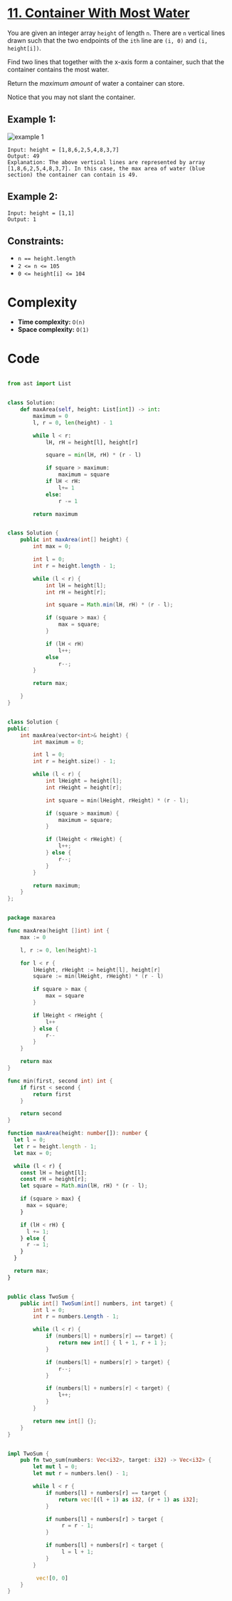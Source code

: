 # [11. Container With Most Water](https://leetcode.com/problems/container-with-most-water/description/)

You are given an integer array `height` of length `n`. There are `n` vertical lines drawn such that the two endpoints of the `ith` line are `(i, 0)` and `(i, height[i])`.

Find two lines that together with the x-axis form a container, such that the container contains the most water.

Return the _maximum amount_ of water a container can store.

Notice that you may not slant the container.

## Example 1:

![example 1](image.png)

```
Input: height = [1,8,6,2,5,4,8,3,7]
Output: 49
Explanation: The above vertical lines are represented by array [1,8,6,2,5,4,8,3,7]. In this case, the max area of water (blue section) the container can contain is 49.

```

## Example 2:

```
Input: height = [1,1]
Output: 1
```

## Constraints:

- `n == height.length`
- `2 <= n <= 105`
- `0 <= height[i] <= 104`

# Complexity

- **Time complexity:**
  `O(n)`
- **Space complexity:**
  `O(1)`

# Code

```python

from ast import List


class Solution:
    def maxArea(self, height: List[int]) -> int:
        maximum = 0
        l, r = 0, len(height) - 1

        while l < r:
            lH, rH = height[l], height[r]

            square = min(lH, rH) * (r - l)

            if square > maximum:
                maximum = square
            if lH < rH:
                l+= 1
            else:
                r -= 1

        return maximum

```

```java

class Solution {
    public int maxArea(int[] height) {
        int max = 0;

        int l = 0;
        int r = height.length - 1;

        while (l < r) {
            int lH = height[l];
            int rH = height[r];

            int square = Math.min(lH, rH) * (r - l);

            if (square > max) {
                max = square;
            }

            if (lH < rH)
                l++;
            else
                r--;
        }

        return max;

    }
}

```

```cpp

class Solution {
public:
    int maxArea(vector<int>& height) {
        int maximum = 0;

        int l = 0;
        int r = height.size() - 1;

        while (l < r) {
            int lHeight = height[l];
            int rHeight = height[r];

            int square = min(lHeight, rHeight) * (r - l);

            if (square > maximum) {
                maximum = square;
            }

            if (lHeight < rHeight) {
                l++;
            } else {
                r--;
            }
        }

        return maximum;
    }
};

```

```go

package maxarea

func maxArea(height []int) int {
	max := 0

	l, r := 0, len(height)-1

	for l < r {
		lHeight, rHeight := height[l], height[r]
		square := min(lHeight, rHeight) * (r - l)

		if square > max {
			max = square
		}

		if lHeight < rHeight {
			l++
		} else {
			r--
		}
	}

	return max
}

func min(first, second int) int {
	if first < second {
		return first
	}

	return second
}


```

```ts
function maxArea(height: number[]): number {
  let l = 0;
  let r = height.length - 1;
  let max = 0;

  while (l < r) {
    const lH = height[l];
    const rH = height[r];
    let square = Math.min(lH, rH) * (r - l);

    if (square > max) {
      max = square;
    }

    if (lH < rH) {
      l += 1;
    } else {
      r -= 1;
    }
  }

  return max;
}
```

```cs

public class TwoSum {
    public int[] TwoSum(int[] numbers, int target) {
        int l = 0;
        int r = numbers.Length - 1;

        while (l < r) {
            if (numbers[l] + numbers[r] == target) {
                return new int[] { l + 1, r + 1 };
            }

            if (numbers[l] + numbers[r] > target) {
                r--;
            }

            if (numbers[l] + numbers[r] < target) {
                l++;
            }
        }

        return new int[] {};
    }
}

```

```rs

impl TwoSum {
    pub fn two_sum(numbers: Vec<i32>, target: i32) -> Vec<i32> {
        let mut l = 0;
        let mut r = numbers.len() - 1;

        while l < r {
            if numbers[l] + numbers[r] == target {
                return vec![(l + 1) as i32, (r + 1) as i32];
            }

            if numbers[l] + numbers[r] > target {
                 r = r - 1;
            }

            if numbers[l] + numbers[r] < target {
                 l = l + 1;
            }
        }

         vec![0, 0]
    }
}

```

